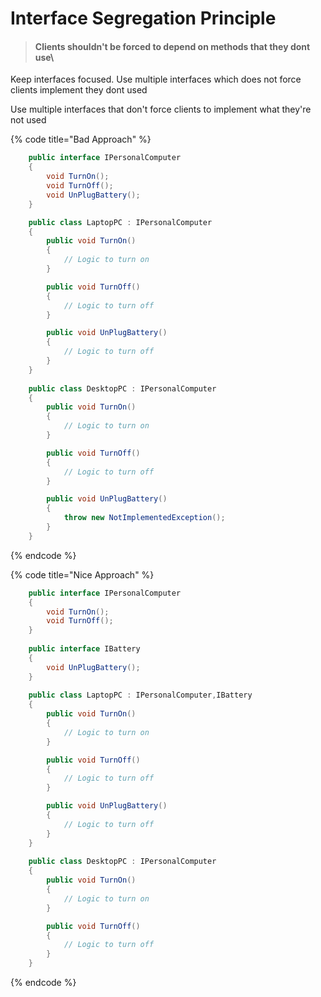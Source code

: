 # Interface Segregation Principle

> #### Clients shouldn't be forced to depend on methods that they dont use\\

Keep interfaces focused. Use multiple interfaces which does not force clients implement they dont used

Use multiple interfaces that don't force clients to implement what they're not used

{% code title="Bad Approach" %}
```csharp
    public interface IPersonalComputer
    {
        void TurnOn();
        void TurnOff();
        void UnPlugBattery();
    }

    public class LaptopPC : IPersonalComputer
    {
        public void TurnOn()
        {
            // Logic to turn on
        }

        public void TurnOff()
        {
            // Logic to turn off
        }

        public void UnPlugBattery()
        {
            // Logic to turn off
        }
    }
    
    public class DesktopPC : IPersonalComputer
    {
        public void TurnOn()
        {
            // Logic to turn on
        }

        public void TurnOff()
        {
            // Logic to turn off
        }

        public void UnPlugBattery()
        {
            throw new NotImplementedException();
        }
    }
```
{% endcode %}

{% code title="Nice Approach" %}
```csharp
    public interface IPersonalComputer
    {
        void TurnOn();
        void TurnOff();
    }
    
    public interface IBattery
    {
        void UnPlugBattery();
    }
    
    public class LaptopPC : IPersonalComputer,IBattery
    {
        public void TurnOn()
        {
            // Logic to turn on
        }

        public void TurnOff()
        {
            // Logic to turn off
        }

        public void UnPlugBattery()
        {
            // Logic to turn off
        }
    }
    
    public class DesktopPC : IPersonalComputer
    {
        public void TurnOn()
        {
            // Logic to turn on
        }

        public void TurnOff()
        {
            // Logic to turn off
        }
    }
```
{% endcode %}
